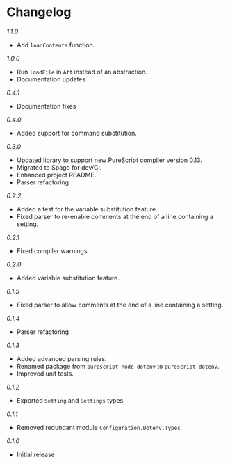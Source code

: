# Changelog

*1.1.0*
- Add `loadContents` function.

*1.0.0*
- Run `loadFile` in `Aff` instead of an abstraction.
- Documentation updates

*0.4.1*
* Documentation fixes

*0.4.0*
* Added support for command substitution.

*0.3.0*
* Updated library to support new PureScript compiler version 0.13.
* Migrated to Spago for dev/CI.
* Enhanced project README.
* Parser refactoring

*0.2.2*
* Added a test for the variable substitution feature.
* Fixed parser to re-enable comments at the end of a line containing a setting.

*0.2.1*
* Fixed compiler warnings.

*0.2.0*
* Added variable substitution feature.

*0.1.5*
* Fixed parser to allow comments at the end of a line containing a setting.

*0.1.4*
* Parser refactoring

*0.1.3*
* Added advanced parsing rules.
* Renamed package from ```purescript-node-dotenv``` to ```purescript-dotenv```.
* Improved unit tests.

*0.1.2*
* Exported ```Setting``` and ```Settings``` types.

*0.1.1*
* Removed redundant module ```Configuration.Dotenv.Types```.

*0.1.0*
* Initial release
